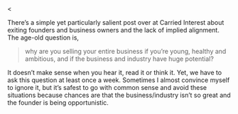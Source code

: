 <<p>There&#8217;s a simple yet particularly salient post over at Carried Interest about exiting founders and business owners and the lack of implied alignment. The age-old question is,</p><blockquote><p>why are you selling your entire business if you&#8217;re young, healthy and ambitious, and if the business and industry have huge potential?</p></blockquote><p>It doesn&#8217;t make sense when you hear it, read it or think it. Yet, we have to ask this question at least once a week. Sometimes I almost convince myself to ignore it, but it&#8217;s safest to go with common sense and avoid these situations because chances are that the business/industry isn&#8217;t so great and the founder is being opportunistic.</p>
